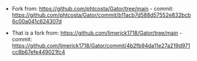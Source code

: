 
* Fork from: https://github.com/phtcosta/Gator/tree/main - commit: https://github.com/phtcosta/Gator/commit/b11acb7d588d57552e832bcb6c00a041c624307d


* That is a fork from: https://github.com/limerick1718/Gator/tree/main - commit: https://github.com/limerick1718/Gator/commit/4b2fb94da11e27a219d971cc8b67efe449021fc4